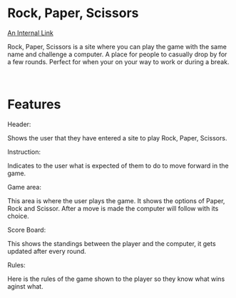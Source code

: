 <h1>Rock, Paper, Scissors</h1>

[An Internal Link](/assets/README-images/RPS-responsive.png)

<p> Rock, Paper, Scissors is a site where you can play the game with the same name and challenge a computer. A place for people to casually drop by for a few rounds. Perfect for when your on your way to work or during a break.</p>

<br>
<h1>Features</h1>

<p>Header: </p>
<p>Shows the user that they have entered a site to play Rock, Paper, Scissors.</p>

<p>Instruction:</p>
<p>Indicates to the user what is expected of them to do to move forward in the game.</p>

<p>Game area:</p>
<p>This area is where the user plays the game. It shows the options of Paper, Rock and Scissor. After a move is made the computer will follow with its choice.

<p>Score Board:</p>
<p>This shows the standings between the player and the computer, it gets updated after every round.</p>

<p>Rules:</p>
<p>Here is the rules of the game shown to the player so they know what wins aginst what.</p>


    
    

    
    
